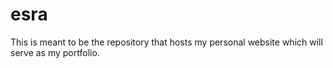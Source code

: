 # esra
This is meant to be the repository that hosts my personal website which will serve as my portfolio.
